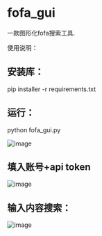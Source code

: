 # fofa_gui
一款图形化fofa搜索工具.

使用说明：

## 安装库：

pip installer -r requirements.txt

## 运行：

python fofa_gui.py

![image](https://github.com/Al17er/fofa_gui/assets/160448183/2f547630-8d1c-4c0b-9ce6-1abf60192957)

## 填入账号+api token

![image](https://github.com/Al17er/fofa_gui/assets/160448183/4ae27f4b-ab40-4bc7-bef9-fe90a68a3385)

## 输入内容搜索：

![image](https://github.com/Al17er/fofa_gui/assets/160448183/da6ead6f-3353-4e73-b0ef-c65baaea8c76)
